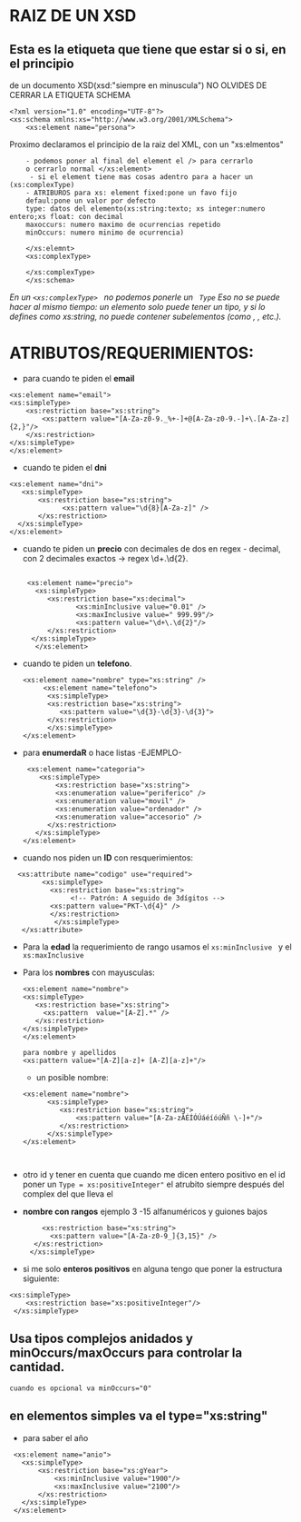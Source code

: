 # RAIZ DE UN XSD


## Esta es la etiqueta que tiene que estar si o si, en el principio
 de un documento XSD(xsd:"siempre en minuscula") NO OLVIDES DE CERRAR 
 LA ETIQUETA SCHEMA 






```
<?xml version="1.0" encoding="UTF-8"?>
<xs:schema xmlns:xs="http://www.w3.org/2001/XMLSchema">
    <xs:element name="persona">
```


 Proximo declaramos el principio de la raiz del XML, con un "xs:elmentos"
    
        - podemos poner al final del element el /> para cerrarlo
        o cerrarlo normal </xs:element> 
         - si el element tiene mas cosas adentro para a hacer un (xs:complexType)
        - ATRIBUROS para xs: element fixed:pone un favo fijo
        defaul:pone un valor por defecto
        type: datos del elemento(xs:string:texto; xs integer:numero entero;xs float: con decimal
        maxoccurs: numero maximo de ocurrencias repetido
        minOccurs: numero minimo de ocurrencia)


```
    </xs:elemnt>
    <xs:complexType>

    </xs:complexType>
    </xs:schema>
```


*En un ``<xs:complexType> `` no podemos ponerle un `` Type``
Eso no se puede hacer al mismo tiempo: un elemento solo puede tener un tipo, y si lo defines como xs:string, no puede contener subelementos (como <cliente>, <habitacion>, etc.).*

# ATRIBUTOS/REQUERIMIENTOS: 

   + para cuando te piden el **email**

 ```  
 <xs:element name="email">
<xs:simpleType>
     <xs:restriction base="xs:string">
         <xs:pattern value="[A-Za-z0-9._%+-]+@[A-Za-z0-9.-]+\.[A-Za-z]{2,}"/>
     </xs:restriction>
 </xs:simpleType>
 </xs:element> 
 ``` 

 * cuando te piden el **dni**
```
<xs:element name="dni">
   <xs:simpleType>
       <xs:restriction base="xs:string">
             <xs:pattern value="\d{8}[A-Za-z]" />
       </xs:restriction>
  </xs:simpleType>
</xs:element>
```


* cuando te piden un **precio** con decimales de dos en regex - decimal, con 2 decimales exactos → regex \d+\.\d{2}.
  
  ```

   <xs:element name="precio">
     <xs:simpleType>
        <xs:restriction base="xs:decimal">
               <xs:minInclusive value="0.01" />
               <xs:maxInclusive value=" 999.99"/>
               <xs:pattern value="\d+\.\d{2}"/>
        </xs:restriction>
    </xs:simpleType>
     </xs:element>  
  ```

* cuando te piden un **telefono**.
   
   ```
   <xs:element name="nombre" type="xs:string" />
        <xs:element name="telefono">
         <xs:simpleType>
         <xs:restriction base="xs:string">
            <xs:pattern value="\d{3}-\d{3}-\d{3}">
         </xs:restriction>
         </xs:simpleType>             
  </xs:element>
  ```

* para **enumerdaR** o hace listas -EJEMPLO-


  ```
   <xs:element name="categoria">
      <xs:simpleType>
          <xs:restriction base="xs:string">
          <xs:enumeration value="periferico" />
          <xs:enumeration value="movil" />
          <xs:enumeration value="ordenador" />
          <xs:enumeration value="accesorio" />
        </xs:restriction>
     </xs:simpleType>
  </xs:element>
  ```


 * cuando nos piden un **ID** con resquerimientos:

```
  <xs:attribute name="codigo" use="required">
        <xs:simpleType>
          <xs:restriction base="xs:string">
               <!-- Patrón: A seguido de 3dígitos -->
          <xs:pattern value="PKT-\d{4}" />
          </xs:restriction>
           </xs:simpleType>
   </xs:attribute>
   ``` 

* Para la **edad** la requerimiento de rango usamos el  ``xs:minInclusive `` y el `` xs:maxInclusive``
  

* Para los **nombres** con mayusculas:
   ```
  <xs:element name="nombre">                                        <xs:simpleType>
      <xs:restriction base="xs:string">
        <xs:pattern  value="[A-Z].*" />
      </xs:restriction>
  </xs:simpleType>
  </xs:element>
  
  para nombre y apellidos
  <xs:pattern value="[A-Z][a-z]+ [A-Z][a-z]+"/>
  ```

  * un posible nombre:
   
   ```
   <xs:element name="nombre">
         <xs:simpleType>
            <xs:restriction base="xs:string">
                <xs:pattern value="[A-Za-zÁÉÍÓÚáéíóúÑñ \-]+"/>
            </xs:restriction>
         </xs:simpleType>
   </xs:element>
   
                                        
   ```

* otro id y tener en cuenta que cuando me dicen entero positivo en el id poner un `` Type = xs:positiveInteger" `` el atrubito siempre después del complex del que lleva el 
*  **nombre con rangos** ejemplo 3 -15 alfanuméricos y guiones bajos
```  <xs:simpleType>
        <xs:restriction base="xs:string">
          <xs:pattern value="[A-Za-z0-9_]{3,15}" />
      </xs:restriction>
     </xs:simpleType>
```



* si me solo  **enteros positivos** en alguna tengo que poner la estructura siguiente: 

```
<xs:simpleType>
    <xs:restriction base="xs:positiveInteger"/>
 </xs:simpleType>

```




## **Usa tipos complejos anidados y minOccurs/maxOccurs para controlar la cantidad.**
    cuando es opcional va minOccurs="0"

## **en elementos simples va el type="xs:string"**
 + para saber el año
 ```
  <xs:element name="anio">
    <xs:simpleType>
        <xs:restriction base="xs:gYear">
            <xs:minInclusive value="1900"/>
            <xs:maxInclusive value="2100"/>
        </xs:restriction>
    </xs:simpleType>
  </xs:element>
  ```